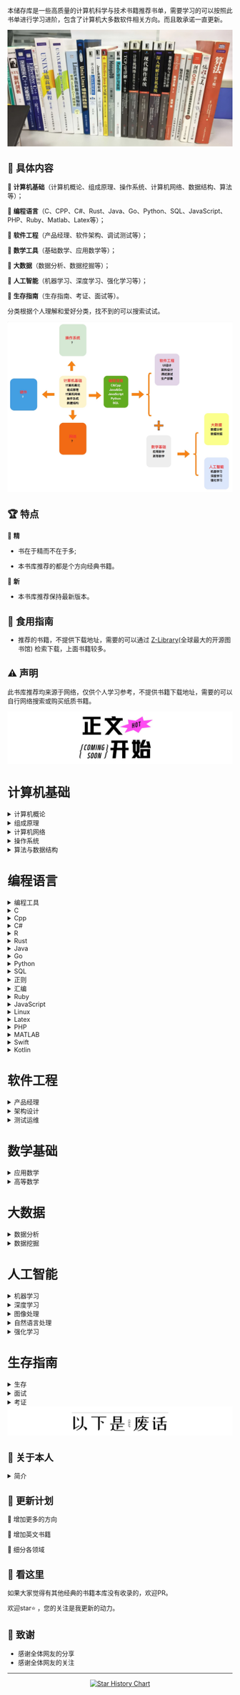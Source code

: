 本储存库是一些高质量的计算机科学与技术书籍推荐书单，需要学习的可以按照此书单进行学习进阶，包含了计算机大多数软件相关方向。而且敢承诺一直更新。

<img src="images/bg.jpg"  alt=""/>

## 📘 具体内容

🌟 **计算机基础**（计算机概论、组成原理、操作系统、计算机网络、数据结构、算法等）；

🌟 **编程语言**（C、CPP、C#、Rust、Java、Go、Python、SQL、JavaScript、PHP、Ruby、Matlab、Latex等）；

🌟 **软件工程**（产品经理、软件架构、调试测试等）；

🌟 **数学工具**（基础数学、应用数学等）；

🌟 **大数据**（数据分析、数据挖掘等）；

🌟 **人工智能**（机器学习、深度学习、强化学习等）；

🌟 **生存指南**（生存指南、考证、面试等）。

分类根据个人理解和爱好分类，找不到的可以搜索试试。

<img src="images/class.jpg"  alt=""/>

## 🏆 特点

🌟 **精**

* 书在于精而不在于多;

* 本书库推荐的都是个方向经典书籍。

🌟 **新**

* 本书库推荐保持最新版本。

## 🚀 食用指南

* 推荐的书籍，不提供下载地址，需要的可以通过 [Z-Library](https://zh.zlibrary-east.se)(全球最大的开源图书馆) 检索下载，上面书籍较多。

## ⚠️ 声明

此书库推荐均来源于网络，仅供个人学习参考，不提供书籍下载地址，需要的可以自行网络搜索或购买纸质书籍。

<img src="images/start.jpg" alt=""/>

# 计算机基础

<details>
<summary>计算机概论</summary>

| <b href="1Lr63nh-bSWiF4Z9DOrP_QQ579o"> <img src="images/计算机概论/大话计算机 卷1-3.jpg" width="150px"   /></a> | <b href="1ylI3cdh5YU_W-_xpMpQhpApm74"> <img src="images/计算机概论/计算机科学技术百科全书 (第三版).jpg" width="150px"   /></a> | <b href="1k_ZvnrezFVcgpjUz4LEtUQ93r7"> <img src="images/计算机概论/计算机科学概论 (第13版).jpg" width="150px"   /></a> | <b href="1vmY9h5DOxZLXZ5w-5TNvrghga8"> <img src="images/计算机概论/计算机科学导论（第4版）.jpg" width="150px"  /></a> |
|------------------------------------------------------------------------------------------------------|-------------------------------------------------------------------------------------------------------------|----------------------------------------------------------------------------------------------------------|-------------------------------------------------------------------------------------------------------|
| <b href="g1qofMgFbPf"> 大话计算机 卷1-3 </a>                                                               | <b href="Dn2cpMBciWm">计算机科学技术百科全书<br> (第三版) </a>                                                            | <b href="p6ypjRUM8a3">计算机科学概论<br> (第13版)  </a>                                                           | <b href="Lfe3mDEWB1W">计算机科学导论<br>（第4版）</a>                                                            |

</details>


<details>
<summary>组成原理</summary>

| <b href="1jgbNy15-cO-Jo83ekpSsAAaqak"> <img src="images/组成原理/计算机组成  结构化方法（原书第6版）.jpg" width="150px"  /></a> | <b href="1gFmtF_ooa3WcKDww7-mpzwtbrk"> <img src="images/组成原理/计算机组成与设计 硬件软件接口 (第5版).jpg" width="150px"   /></a> | <b href="1IMt-mSkY9V-P_PoRmnpuTQ5a8f"> <img src="images/组成原理/计算机组成与设计：硬件软件接口（ARM版）.jpg" width="150px"   /></a> | <b href="1OecPfXZpa4OZrXlSHe3pXQ9h9p"> <img src="images/组成原理/计算机组成与设计：硬件软件接口（RISC-V版）.jpg" width="150px"   /></a> | <b href="1e-bqmc7h9YrZrbrCL0PMNwl2tv"> <img src="images/组成原理/手把手教你设计CPU-RISC-V处理器篇.jpg" width="150px"  /></a> |
|-------------------------------------------------------------------------------------------------------------|----------------------------------------------------------------------------------------------------------------|----------------------------------------------------------------------------------------------------------------|-------------------------------------------------------------------------------------------------------------------|---------------------------------------------------------------------------------------------------------------|
| <b href="FD8mBbFuqZB">计算机组成 <br>（原书第6版）</a>                                                                 | <b href="1QwPYe4ct4h">计算机组成与设计 <br> (第5版) </a>                                                                 | <b href="1umtK2j415K">计算机组成与设计<br>（ARM版）</a>                                                                   | <b href="Rw8dikD3Hod">计算机组成与设计<br>（原书第5版·RISC-V版）</a>                                                             | <b href="AbtwD3piGdL">手把手教你设计<br>CPU-RISC-V处理器篇 </a>                                                          |

| <b href="14hoM_gYlpSB8wnEA7NOGoAuikv"> <img src="images/组成原理/电脑组装、维护、维修全能一本通.jpg" width="150px"   /></a> | <b href="1aWKmCn6I8T38Z4oM_GrRAQl1ar"> <img src="images/组成原理/计算机组装与维护.jpg" width="150px"  /></a> |
|----------------------------------------------------------------------------------------------------------|--------------------------------------------------------------------------------------------------|
| <b href="k6z14xKj6be">电脑组装、维护、维修<br>全能一本通 </a>                                                           | <b href="yAeBRvenD41">计算机组装与维护 </a>                                                              |

</details>

<details>
<summary>计算机网络</summary>

| <b href="1Y3HIQQQf5Q1XDinRKDhILw5tu5"> <img src="images/计算机网络/计算机网络 (第8版).jpg" width="150px"  /></a> | <b href="1GK5n_jlb09onjgCx17jIdgoaot"> <img src="images/计算机网络/计算机网络 自顶向下方法 (第七版).jpg" width="150px"   /></a> | <b href="1Fjixqx-m_wP6Ce-9yCQBZA0o4m"> <img src="images/计算机网络/网络是怎样连接的.jpg" width="150px"   /></a> | <b href="1D0YGzpsS0HGAhhVscjAtBgi416"> <img src="images/计算机网络/TCP IP详解 (第2版).jpg" width="150px"   /></a> | <b href="1hZbqzLH7SLeVAjewg3Y8kwu5xf"> <img src="images/计算机网络/计算机网络 系统方法 (第5版).jpg" width="150px"  /></a> |
|------------------------------------------------------------------------------------------------------|--------------------------------------------------------------------------------------------------------------|----------------------------------------------------------------------------------------------------|----------------------------------------------------------------------------------------------------------|-----------------------------------------------------------------------------------------------------------|
| <b href="S6xPBfxvwxp">计算机网络 (第8版) </a>                                                               | <b href="jobr2KKh3eV">计算机网络 <br>自顶向下方法 (第七版)</a>                                                             | <b href="4NfN65N4vYe">网络是怎样连接的</a>                                                                 | <b href="GpK7BFdebG1">TCP IP详解 (第2版)</a>                                                                 | <b href="aYNoVNqdEbJ">计算机网络 <br>系统方法 (第5版)</a>                                                            |

| <b href="1PYhWooeO83keGyhpIPm01Q2tnc"> <img src="images/计算机网络/图解HTTP.jpg" width="150px"   /></a> | <b href="1qRwyW-Vtc8HwEEMxcjk3lge2mn"> <img src="images/计算机网络/图解TCPIP协议.jpg" width="150px"  /></a> |
|--------------------------------------------------------------------------------------------------|----------------------------------------------------------------------------------------------------|
| <b href="fsoQUxXTeD4">图解HTTP </a>                                                                | <b href="769p4FHRVnu">图解TCPIP协议</a>                                                                |

</details>

<details>
<summary>操作系统</summary>

| <b href="1ORueUDElxP19tWReuQX2dg2ujj"> <img src="images/操作系统/深入理解计算机系统（原书第3版）.jpg" width="150px"   /></a> | <b href="13VhcATWABGq16kkBeuXDiwilps"> <img src="images/操作系统/现代操作系统 (第4版).jpg" width="150px"   /></a> | <b href="1HDTfNKiGh5ephCIoFu3srA1t8p"> <img src="images/操作系统/操作系统导论.jpg" width="150px"  /></a> |
|-----------------------------------------------------------------------------------------------------------|-------------------------------------------------------------------------------------------------------|------------------------------------------------------------------------------------------------|
| <b href="Sat2rdg6Fbi">深入理解计算机系统<br>（原书第3版）</a>                                                            | <b href="2iXQeG3fvup">现代操作系统<br> (第4版)</a>                                                            | <b href="uqDF6vurRyQ">操作系统导论</a>                                                               |

</details>

<details>
<summary>算法与数据结构</summary>

| <b href="1sR7j9llPp3HRHSPpOIpwTwa0l0"> <img src="images/算法与数据结构/算法导论（原书第3版）.jpg" width="150px"  /></a> | <b href="1dpcUAAJYcbaZhIpD0DB7wAk4te"> <img src="images/算法与数据结构/算法  (第4版).jpg" width="150px"   /></a> | <b href="1Ua_xvIPOv1S1tY0AAm_FIQh5hz"> <img src="images/算法与数据结构/计算机程序设计艺术1.jpg" width="150px"   /></a> | <b href="1_d7624s2boAOiJp0tfqviQ0vfr"> <img src="images/算法与数据结构/labuladong的算法小抄 .jpg" width="150px"   /></a> | <b href="1EN_sxbsu0BRlB8otT2CwdQnztq"> <img src="images/算法与数据结构/LeetCode 101 (C++ Version).jpg" width="150px"  /></a> |
|--------------------------------------------------------------------------------------------------------|-------------------------------------------------------------------------------------------------------|--------------------------------------------------------------------------------------------------------|--------------------------------------------------------------------------------------------------------------|-----------------------------------------------------------------------------------------------------------------------|
| <b href="r8eYmJbJUxr">算法导论<br>（原书第3版） </a>                                                             | <b href="onX4vQo4BUU">算法  (第4版)</a>                                                                   | <b href="3WApt2njUeb">计算机程序设计艺术</a>                                                                    | <b href="bhzGFf9qpvN">labuladong的<br>算法小抄</a>                                                                | <b href="Rj43DnmAnUB">LeetCode 101 <br>(C++ Version)</a>                                                              |

| <b href="1mz0EYOdjeHlzSqRcZnw8XQ8s2z"> <img src="images/算法与数据结构/编程珠玑.jpg" width="150px"  /></a> | <b href="12NygbmBIYEGjGX1d8PQonw2hcq"> <img src="images/算法与数据结构/大话数据结构【溢彩加强版】.jpg" width="150px"   /></a> | <b href="1VAbo3ZzWKlj_fpG1fTjeBQcx39"> <img src="images/算法与数据结构/算法图解.jpg" width="150px"   /></a> | <b href="18gBHyAmjCVCOjkjtTLMOFA4ws5"> <img src="images/算法与数据结构/漫画算法 小灰的算法之旅.jpg" width="150px"   /></a> | <b href="1q6LUrb2iVFlNH0ickN2AGgm3iq"> <img src="images/算法与数据结构/数据结构 (第3版).jpg" width="150px"  /></a> |
|-------------------------------------------------------------------------------------------------|-----------------------------------------------------------------------------------------------------------|--------------------------------------------------------------------------------------------------|----------------------------------------------------------------------------------------------------------|-------------------------------------------------------------------------------------------------------|
| <b href="xUP6iZ1Sdzn">编程珠玑 </a>                                                                 | <b href="eeAsgwBcBTc">大话数据结构<br>【溢彩加强版】</a>                                                               | <b href="RGbK2uyV7fF">算法图解</a>                                                                   | <b href="bMwd38mCGTA">漫画算法 小灰的算法之旅</a>                                                                   | <b href="fG8Qv4PXj6t">数据结构 (第3版)</a>                                                                  |

| <b href="1Xlp3TwIksqVhxldtqj6MSQfi0d"> <img src="images/算法与数据结构/数据结构与算法分析 C语言描述（原书第2版）.jpg" width="150px"  /></a> | <b href="15jGZTS8fPogcwl_V55U6Bgubrj"> <img src="images/算法与数据结构/数据结构与算法图解.jpg" width="150px"   /></a> | <b href="1Up0sPQlJ6uqV0ElN6TgYGA1124"> <img src="images/算法与数据结构/算法笔记.jpg" width="150px"   /></a> | <b href="1R_gLEqpluvcYkBkCzf8zNgewxa"> <img src="images/算法与数据结构/算法精粹.jpg" width="150px"   /></a> | <b href="1Rs0GCpoSAJAcHYGQCHQvBAcapx"> <img src="images/算法与数据结构/算法设计与分析基础 (第3版).jpg" width="150px"  /></a> |
|-------------------------------------------------------------------------------------------------------------------|-------------------------------------------------------------------------------------------------------|--------------------------------------------------------------------------------------------------|--------------------------------------------------------------------------------------------------|------------------------------------------------------------------------------------------------------------|
| <b href="SgtVfwBSweh">数据结构与算法分析<br> C语言描述（原书第2版）</a>                                                              | <b href="5vDkke4xZic">数据结构与算法图解</a>                                                                   | <b href="zi4ECPaeEFM">算法笔记</a>                                                                   | <b href="KZUTSq15Pzi">算法精粹</a>                                                                   | <b href="zThkQbHsecX">算法设计与分析基础 <br>(第3版)</a>                                                              |

| <b href="1Xlp3TwIksqVhxldtqj6MSQfi0d"> <img src="images/算法与数据结构/明解Python算法与数据结构.jpg" width="150px"  /></a> |
|-------------------------------------------------------------------------------------------------------------------|
| <b href="SgtVfwBSweh">明解Python算法<br>与数据结构</a>                                                              |
</details>

# 编程语言

<details>
<summary>编程工具</summary>

| <b href="1Aa2f4oBqocRdzQYY9-XAAgr0o5"> <img src="images/编程工具/PyCharm 中文指南（Win版）v2.0.jpg" width="150px"   /></a> | <b href="1q7sXG1_QLZInZaI549hfCwywcg"> <img src="images/编程工具/VSCode权威指南.jpg" width="150px"   /></a> | <b href="17k5k04C6j3g7naQybqHhtgai3f"> <img src="images/编程工具/精通Git (第2版).jpg" width="150px"  /></a> | <b href="10w3u9Ar53g5u3lLjIf-6tQdkrn"> <img src="images/汇编/编译原理 (第2版).jpg" width="150px"  /></a> |
|-----------------------------------------------------------------------------------------------------------------|-----------------------------------------------------------------------------------------------------|-----------------------------------------------------------------------------------------------------|--------------------------------------------------------------------------------------------------|
| <b href="VUWHzwYbbvA">PyCharm 中文指南<br>（Win版）v2.0</a>                                                            | <b href="DT4WFceobSd">VSCode权威指南</a>                                                                | <b href="vNaPvAiRtxv">精通Git (第2版)</a>                                                               | <b href="d5E6JxMsSCg">编译原理 (第2版).jpg</a>                                                         |

</details>

<details>
<summary>C</summary>

| <b href="10QgyuoIXaGdvHTwNlKKCBwe1h7"> <img src="images/C/C程序设计语言（第2版）.jpg" width="150px"  /></a> | <b href="1rqjllbH905KUWK3Zobt08wmnqr"> <img src="images/C/C Primer Plus（第6版）.jpg" width="150px"   /></a> | <b href="1IllvcG1hn8y2RcUz-pNasg3nc5"> <img src="images/C/C语言程序设计 现代方法 (第2版.修订版).jpg" width="150px"   /></a> | <b href="1LR4N3EUyT5gBhUL7y7YiYw8euc"> <img src="images/C/C和指针.jpg" width="150px"  /></a> |
|---------------------------------------------------------------------------------------------------|----------------------------------------------------------------------------------------------------------|--------------------------------------------------------------------------------------------------------------|-------------------------------------------------------------------------------------------|
| <b href="zNk7Ht8S8cU">C程序设计语言<br>（第2版）</a>                                                        | <b href="5x4hnhT4e1k">C Primer Plus<br>（第6版）</a>                                                         | <b href="TJxw1YR2Krt">C语言程序设计<br>现代方法 (第2版修订版)</a>                                                           | <b href="5p662LcjF5T">C和指针</a>                                                            |

</details>


<details>
<summary>Cpp</summary>

| <b href="19v8pxjZZt0OjTYC0xdjtmwoudq"> <img src="images/Cpp/C++ Primer (第5版).jpg" width="150px"  /></a> | <b href="19v8pxjZZt0OjTYC0xdjtmwoudq"> <img src="images/Cpp/C++ Primer习题集（第5版）.jpg" width="150px"   /></a> | <b href="1N5KR36qg_fKQp6epB4YI2wf10q"> <img src="images/Cpp/C++ Primer Plus (第6版).jpg" width="150px"   /></a> | <b href="1gsHlOO6ZaQnCedjPpxYk3Qzjaf"> <img src="images/Cpp/C++标准库 (第2版) .jpg" width="150px"   /></a> | <b href="1EelJF9JK2uOwLuw1Q_uEFQxzig"> <img src="images/Cpp/C++程序设计语言（特别版）.jpg" width="150px"  /></a> |
|---------------------------------------------------------------------------------------------------------|------------------------------------------------------------------------------------------------------------|---------------------------------------------------------------------------------------------------------------|-------------------------------------------------------------------------------------------------------|-------------------------------------------------------------------------------------------------------|
| <b href="phhxDDM4xLv">C++ Primer<br>(第5版)</a>                                                           | <b href="uU5gTek5zgi">C++ Primer习题集<br>（第5版）</a>                                                           | <b href="VWDSo62acBH">C++ Primer Plus<br> (第6版)</a>                                                           | <b href="LcZU2oTk6yr">C++标准库<br>(第2版)</a>                                                             | <b href="J6Zp55VyQHS">C++程序设计语言<br>（特别版）</a>                                                          |

| <b href="1o9Lox5SeRd94EzC9_wKRRAbvcc"> <img src="images/Cpp/C++程序设计语言 第1～3部分（第4版）.jpg" width="150px"  /></a> | <b href="1WKWU36Vl6EGiKozeXjQJjgqt2c"> <img src="images/Cpp/C++程序设计语言 第4部分（第4版）.jpg" width="150px"   /></a> | <b href="1k2CaxPvdza6duoOicOSTCAwvi2"> <img src="images/Cpp/C++20高级编程（第5版）.jpg" width="150px"   /></a> | <b href="1BVTwTW1klt_ZI9ke6g051w0yjj"> <img src="images/Cpp/Effective Modern C++.jpg" width="150px"   /></a> | <b href="1PQIkze5S829Tk9AejD0D4Qtr7c"> <img src="images/Cpp/More Effective C++.jpg" width="150px"  /></a> |
|--------------------------------------------------------------------------------------------------------------|-------------------------------------------------------------------------------------------------------------|--------------------------------------------------------------------------------------------------------|--------------------------------------------------------------------------------------------------------------|-----------------------------------------------------------------------------------------------------------|
| <b href="3LuFZw73Pun">C++程序设计语言<br>第1～3部分（第4版）</a>                                                           | <b href="Kypmr3vsaTz">C++程序设计语言<br>第4部分（第4版）</a>                                                            | <b href="npd8J4Q31yk">C++20高级编程<br>（第5版）</a>                                                           | <b href="YQ7pt8tnzuZ">Effective Modern C++ </a>                                                              | <b href="YUDmPt6X3jz">More Effective C++</a>                                                              |

| <b href="1NzsNEIhiLIGQv8qBQoDlHAtoi5"> <img src="images/Cpp/明解C++.jpg" width="150px"  /></a> | <b href="1kFdZA0gq-O_ezvpNJw2dEQjoua"> <img src="images/Cpp/C++ Templates (第2版·中文版).jpg" width="150px"   /></a> | 
|----------------------------------------------------------------------------------------------|-----------------------------------------------------------------------------------------------------------------|
| <b href="rYQn4zqbZ9q">明解C++</a>                                                              | <b href="YvD5UsQpn1u">C++ Templates<br> (第2版·中文版)</a>                                                           | 

</details>


<details>
<summary>C#</summary>

| <b href="1QEEi07rohWX6qTuugZhBFgv5e9"> <img src="images/Csharp/深入理解C（第3版）.jpg" width="150px"  /></a> | <b href="1QGArtm97Fp6rU9mNCI372gsada"> <img src="images/Csharp/C 图解教程  (第5版).jpg" width="150px"   /></a> |
|------------------------------------------------------------------------------------------------------|----------------------------------------------------------------------------------------------------------|
| <b href="m9MKHxUAkHm">深入理解C#<br>（第3版）</a>                                                            | <b href="7WYAZPwmP2X">C# 图解教程<br>(第5版)</a>                                                               | 

</details>

<details>
<summary>R</summary>

| <b href="1oqaFJ5iYQSDjDuh8iAAhdwaiz4"> <img src="images/R/R语言实战（第3版）.jpg" width="150px"  /></a> |
|-------------------------------------------------------------------------------------------------|
| <b href="cj2k6SDFQQK">R语言实战（第3版）</a>                                                            |

</details>

<details>
<summary>Rust</summary>

| <b href="1VMIfVUNDK63F1sgMZAprewu2sx"> <img src="images/Rust/Rust 程序设计（第2版）.jpg" width="150px"  /></a> | <b href="https://www.aliyundrive.com4Z8meSc2ZXa"> <img src="images/Rust/精通Rust(第2版).jpg" width="150px"   /></a> |
|--------------------------------------------------------------------------------------------------------|-----------------------------------------------------------------------------------------------------------------|
| <b href="ifGCq5S14uf">Rust 程序设计<br>（第2版）</a>                                                           | <b href="4jXANaM493f">精通Rust(第2版)</a>                                                                           | 

</details>

<details>
<summary>Java</summary>

| <b href="1xRgh4_Y-CUjheE7-mFOJrgntky"> <img src="images/Java/Java编程思想 (第5版).jpg" width="150px"  /></a> | <b href="1FZdia1LC9HkUV8ErPUGXeA02gd"> <img src="images/Java/深入理解Java虚拟机（第3版）.jpg" width="150px"   /></a> | <b href="12LYkRbHu-p1s8Ke730gehAozy4"> <img src="images/Java/Java核心技术·卷I（原书第12版）.jpg" width="150px"   /></a> | <b href="12ggzpkaP0tMYufsvqLjIPQftre"> <img src="images/Java/Java实战 (第2版).jpg" width="150px"   /></a> | <b href="1KenqX4xrUJGIIW6EXx-NOQ3rqa"> <img src="images/Java/Effective Java (第3版).jpg" width="150px"  /></a> |
|--------------------------------------------------------------------------------------------------------|-----------------------------------------------------------------------------------------------------------|--------------------------------------------------------------------------------------------------------------|-------------------------------------------------------------------------------------------------------|--------------------------------------------------------------------------------------------------------------|
| <b href="4ffqPtfGaX8">Java编程思想<br> (第5版)</a>                                                           | <b href="ccYNiYVwDT5">深入理解Java虚拟机<br>（第3版）</a>                                                            | <b href="Cmo8SeTtZEJ">Java核心技术<br>（原书第12版）</a>                                                               | <b href="5eEypz2BzcC">Java实战 (第2版)</a>                                                                | <b href="Gez5WokoHTN">Effective Java<br> (第3版)</a>                                                           |

| <b href="1IivYH8DWtbSLZyywyIJXCg5izv"> <img src="images/Java/spring boot Vue3.jpg" width="150px"  /></a> | <b href="1qvQfsBpdEvtG-VxGiPfyaQd667"> <img src="images/Java/spring boot实战：.jpg" width="150px"   /></a> | <b href="1RA3rI-2-DXq0OEfGPzDdDg350t"> <img src="images/Java/Spring Boot实战.jpg" width="150px"   /></a> | <b href="1awMWbyLQQtNVWvMoWdtcfQ6a8p"> <img src="images/Java/Spring实战（第6版）.jpg" width="150px"   /></a> | <b href="1EDdzHGrIPhyNEocjYP-T_Ame3e"> <img src="images/Java/Spring微服务实战（第2版）.jpg" width="150px"  /></a> |
|----------------------------------------------------------------------------------------------------------|---------------------------------------------------------------------------------------------------------|--------------------------------------------------------------------------------------------------------|--------------------------------------------------------------------------------------------------------|----------------------------------------------------------------------------------------------------------|
| <b href="x4LocP9KGVa">spring boot Vue3</a>                                                               | <b href="q6K6mnsiyry">spring boot实战</a>                                                                 | <b href="vN35sxB8caT">Spring Boot实战</a>                                                                | <b href="g8QXrSg7rwk">Spring实战（第6版）</a>                                                                | <b href="rEPEpC6MLzV">Spring微服务实战<br>（第2版）</a>                                                           |

| <b href="1bU55hYyCbMy-jGJ6_dYHAgbic0"> <img src="images/Java/Kafka权威指南（第2版）.jpg" width="150px"   /></a> | <b href="1UvwQJ0B0getRn_crvLAKnQgm2c"> <img src="images/Java/深入理解Kafka：核心设计与实践原理.jpg" width="150px"   /></a> | <b href="1ps1GE9gPkC2ziMDSDFJVawr22u"> <img src="images/Java/MyBatis从入门到精通.jpg" width="150px"  /></a> |
|---------------------------------------------------------------------------------------------------------|--------------------------------------------------------------------------------------------------------------|-------------------------------------------------------------------------------------------------------|
| <b href="Rngc3TxV7SV">Kafka权威指南<br>（第2版）</a>                                                            | <b href="eskR7nw33jx">深入理解Kafka：<br>核心设计与实践原理</a>                                                            | <b href="61hdKK4aphv">MyBatis<br>从入门到精通</a>                                                           |

</details>


<details>
<summary>Go</summary>

| <b href="16Uh_njzMnrYrLQ6CADEbhg2rs0"> <img src="images/Go/Go语言圣经.jpg" width="150px"   /></a> | <b href="1kMmNgQn3kLgm0xIRnmhklgg2gg"> <img src="images/Go/Go语言学习笔记.jpg" width="150px"  /></a> |
|-----------------------------------------------------------------------------------------------|------------------------------------------------------------------------------------------------|
| <b href="BTkquPb1x7k">Go程序设计语言</a>                                                            | <b href="3vutQ494Hcc">Go语言学习笔记</a>                                                             |

</details>

<details>
<summary>Python</summary>

| <b href="1qKu-mARQ3tUq0CBkI-1K4gphp4"> <img src="images/Python/Effect Python.jpg" width="150px"  /></a> | <b href="1HvJbsEsLZ5dKhBuNMEfYGwm6bk"> <img src="images/Python/Flash Web开发 (第2版).jpg" width="150px"   /></a> | <b href="105gqW1pRN5tNCyudXBC_pA1e4d"> <img src="images/Python/Flask Web开发实战.jpg" width="150px"   /></a> | <b href="1cVTJ9nyw5T0NZbCaPICy3Qrdto"> <img src="images/Python/Pandas数据处理与分析.jpg" width="150px"   /></a> | <b href="1N3xw70viZz5P6UFwaUSaywnx1l"> <img src="images/Python/Python asyncio 并发编程.jpg" width="150px"  /></a> |
|---------------------------------------------------------------------------------------------------------|--------------------------------------------------------------------------------------------------------------|----------------------------------------------------------------------------------------------------------|----------------------------------------------------------------------------------------------------------|---------------------------------------------------------------------------------------------------------------|
| <b href="Sojww8TLkkr">Effect Python</a>                                                                 | <b href="oYeWF6GNhss">Flash Web开发<br> (第2版)</a>                                                              | <b href="GY3kScDD95b">Flask Web开发实战</a>                                                                  | <b href="Rj3ys2cn5J8">Pandas数据处理与分析</a>                                                                  | <b href="GgjPWoowxtH">Python asyncio <br>并发编程</a>                                                             |

| <b href="1icuNwkHwt1waLxQAD-eDJQl113"> <img src="images/Python/Python Qt GUI与数据可视化编程.jpg" width="150px"  /></a> | <b href="1ovSUOIITdZyGfxAOHIcuxQwj6b"> <img src="images/Python/Python3网络爬虫开发实战 第2版.jpg" width="150px"   /></a> | <b href="1aH8hmdrs8J7oLMuZE2gb6ghcl6"> <img src="images/Python/Python编程：从入门到实践（第3版）.jpg" width="150px"   /></a> | <b href="1RYYLYquK5X-4OipoP8E3Gw88xa"> <img src="images/Python/Python基础教程 (第3版).jpg" width="150px"   /></a> | <b href="1Kzv0rSzk0hwBmfh5EA8oPw1fy0"> <img src="images/Python/Python让繁琐工作自动化.jpg" width="150px"  /></a> |
|-----------------------------------------------------------------------------------------------------------------|----------------------------------------------------------------------------------------------------------------|-----------------------------------------------------------------------------------------------------------------|-------------------------------------------------------------------------------------------------------------|----------------------------------------------------------------------------------------------------------|
| <b href="Kb95aPfhGtV">Python Qt GUI与<br>数据可视化编程</a>                                                             | <b href="S66M95RF9d1">Python3网络爬虫<br>开发实战 第2版</a>                                                              | <b href="pRjFt5dDAGy">Python编程<br>从入门到实践<br>（第3版）</a>                                                           | <b href="9F3uf6qBC1C">Python基础教程<br> (第3版)</a>                                                              | <b href="JUSuXLJzV6E">Python让繁琐工作<br>自动化</a>                                                             |

| <b href="16uCjRfjPrEW46Ao9iqXTRgxk1o"> <img src="images/Python/Python网络爬虫权威指南 (第2版).jpg" width="150px"  /></a> | <b href="1GGXo7kOhJiLxbQeUDIq02Aexah"> <img src="images/Python/Selenium3自动化测试实战.jpg" width="150px"   /></a> | <b href="1bl-RB5khZfBb6v9szeHuxwkng9"> <img src="images/Python/SQLAlchemy Python数据库实战.jpg" width="150px"   /></a> | <b href="14NGL6OrA6vGVWbzwEpumPApjh6"> <img src="images/Python/流畅的 Python（第2版）.jpg" width="150px"   /></a> | <b href="1eb6jS1HhxwEAbgcUqYwCdwo157"> <img src="images/Python/明解Python.jpg" width="150px"  /></a> |
|----------------------------------------------------------------------------------------------------------------|-------------------------------------------------------------------------------------------------------------|-------------------------------------------------------------------------------------------------------------------|------------------------------------------------------------------------------------------------------------|----------------------------------------------------------------------------------------------------|
| <b href="CuiQeRtH67D">Python网络爬虫权威<br>指南 (第2版)</a>                                                             | <b href="WoCRcmjcVXC">Selenium3自动化测<br>试实战</a>                                                              | <b href="5UZbLqABvCU">SQLAlchemy <br>Python数据库实战</a>                                                              | <b href="fVSQC96Lifp">流畅的 Python（第2版）</a>                                                                  | <b href="mxHYX4rKovK">明解Python</a>                                                                 |

</details>

<details>
<summary>SQL</summary>

| <b href="1QQBiZHa7lhcyyb_ZJ3fYsw739h"> <img src="images/SQL/MySQL基础教程.jpg" width="150px"  /></a> | <b href="1Lj2pBOgStQwz36CzIEFlQgy64o"> <img src="images/SQL/MySQL是怎样运行的.jpg" width="150px"   /></a> | <b href="1kNQ-7ZUIvsIfltsXbqiwtg6hxq"> <img src="images/SQL/SQL必知必会 (第5版).jpg" width="150px"   /></a> | <b href="1ZiqF8lahdaJVij17Tb9EpQjaqc"> <img src="images/SQL/SQL基础教程 (第2版).jpg" width="150px"   /></a> | <b href="1p0IUVdou-IF4gLbs8OcVlwyx0c"> <img src="images/SQL/SQL进阶教程.jpg" width="150px"  /></a> |
|--------------------------------------------------------------------------------------------------|-----------------------------------------------------------------------------------------------------|-------------------------------------------------------------------------------------------------------|-------------------------------------------------------------------------------------------------------|------------------------------------------------------------------------------------------------|
| <b href="94p2r8kcHE6">MySQL基础教程</a>                                                              | <b href="PFYVotq95n1">MySQL是怎样运行的</a>                                                               | <b href="WWwYBj45uLB">SQL必知必会<br> (第5版)</a>                                                           | <b href="ADCEDR4QKGd">SQL基础教程 (第2版)</a>                                                               | <b href="Q28DvXrRLyq">SQL进阶教程</a>                                                              |

| <b href="16A1NC40ln_NbtVEbHRjwUQ8n0w"> <img src="images/SQL/高性能MYSQL（第3版).jpg" width="150px"  /></a> | <b href="16A1NC40ln_NbtVEbHRjwUQ8n0w"> <img src="images/SQL/高性能MYSQL（第四版）.jpg" width="150px"   /></a> | <b href="1cEw1jLejuWcvHTji9BSKbgw3i6"> <img src="images/SQL/数据库系统概念 (第6版).jpg" width="150px"   /></a> | <b href="13iPcSKT8sRCIsSxG_WFsSAfjmv"> <img src="images/SQL/Redis开发与运维.jpg" width="150px"   /></a> | <b href="1zV1OVzWiXi3oyTDaGb66fw84q5"> <img src="images/SQL/Redis设计与实现.jpg" width="150px"  /></a> |
|------------------------------------------------------------------------------------------------------|-------------------------------------------------------------------------------------------------------|-------------------------------------------------------------------------------------------------------|----------------------------------------------------------------------------------------------------|---------------------------------------------------------------------------------------------------|
| <b href="WQxZqi3jRbL">高性能MYSQL<br>（第3版)</a>                                                          | <b href="WQxZqi3jRbL">高性能MYSQL<br>（第四版）</a>                                                           | <b href="6iuijvUVi24">数据库系统概念<br> (第6版)</a>                                                           | <b href="jguWCfGFQ6Y">Redis开发与运维</a>                                                               | <b href="TC6cEzcRCxA">Redis设计与实现</a>                                                              |

| <b href="1hQ0ozAE7M_An2V3oxBptLgrlyt"> <img src="images/SQL/MongoDB实战  (第2版).jpg" width="150px"   /></a> | <b href="1rLiKn9NQgtJ_-ul5h4i3gwtih1"> <img src="images/SQL/SQL Server从入门到精通.jpg" width="150px"   /></a> | <b href="15DH6Xw99VaGK4jBdU4l_QAj3fr"> <img src="images/SQL/收获不止Oracle 第2版.jpg" width="150px"   /></a> | <b href="1jhWGsCTQdPPdi1RUUCkS1wejsx"> <img src="images/SQL/PostgreSQL 技术内幕.jpg" width="150px"  /></a> |
|----------------------------------------------------------------------------------------------------------|----------------------------------------------------------------------------------------------------------|--------------------------------------------------------------------------------------------------------|--------------------------------------------------------------------------------------------------------|
| <b href="uMgVWyqnb2R">MongoDB实战 <br> (第2版)</a>                                                           | <b href="NwTmRoXELcd">SQL Server<br>从入门到精通</a>                                                           | <b href="tM5XioG9kHj">收获不止Oracle <br>（第2版）</a>                                                         | <b href="M8h4sCFhpi2">PostgreSQL<br>技术内幕</a>                                                           |

</details>

<details>
<summary>正则</summary>

| <b href="1sBvYUK3kaQjvZdEQKs8kTQ2jrh"> <img src="images/正则/正则表达式必知必会 (修订版).jpg" width="150px"   /></a> | <b href="1cDQnfQw6mCZmwyFODEptaQhhm5"> <img src="images/正则/正则指引（第2版）.jpg" width="150px"  /></a> |
|--------------------------------------------------------------------------------------------------------|-------------------------------------------------------------------------------------------------|
| <b href="XLYuC9UVqWD">正则表达式必知必会<br> (修订版)</a>                                                          | <b href="bF5fCkTtuSc">正则指引（第2版）</a>                                                             |

</details>

<details>
<summary>汇编</summary>

| <b href="1SmjFuJFMw3l62RJh6po31Anzc8"> <img src="images/汇编/汇编语言 (第4版).jpg" width="150px"   /></a> |
|---------------------------------------------------------------------------------------------------|
| <b href="UEEJyFZYFoH">汇编语言 (第4版)</a>                                                              |

</details>

<details>
<summary>Ruby</summary>

| <b href=" "> <img src="images/Ruby/Ruby元编程 .jpg" width="150px"  /></a> |
|------------------------------------------------------------------------|
| <b href="VmNVChWKzGL">Ruby元编程</a>                                      |

</details>

<details>
<summary>JavaScript</summary>

| <b href="1fOWwXysrmq7hl1PQzFaLageehq"> <img src="images/JavaScript/你不知道的JavaScript.jpg" width="150px"  /></a> | <b href="1OqwhMtDBKBOdQIxqSyT6eQvtrw"> <img src="images/JavaScript/JavaScript高级程序设计 (第4版).jpg" width="150px"   /></a> | <b href="1vQjp9N3TH0adlHkjiFx53wdd54"> <img src="images/JavaScript/JavaScript权威指南 (第7版).jpg" width="150px"   /></a> | <b href="1wwFCVL-HQrtuEdKaDLq4Twad5y"> <img src="images/JavaScript/vue.jpg" width="150px"   /></a> | <b href="1e8ChuPnPDFrGKqogKwxhJgyi3a"> <img src="images/JavaScript/深入解析CSS.jpg" width="150px"  /></a> |
|---------------------------------------------------------------------------------------------------------------|-----------------------------------------------------------------------------------------------------------------------|---------------------------------------------------------------------------------------------------------------------|----------------------------------------------------------------------------------------------------|-------------------------------------------------------------------------------------------------------|
| <b href="pNFKQADcthU">你不知道的<br>JavaScript</a>                                                                 | <b href="eMczR9ABeXr">JavaScript高级<br>程序设计 (第4版)</a>                                                                  | <b href="J3NhTx7Pa9n">JavaScript权威<br>指南 (第7版)</a>                                                                  | <b href="xFK2dvxwUBn">vue.js设计与实现</a>                                                              | <b href="vYNGRwBmpec">深入解析CSS</a>                                                                     |

| <b href="1KerYALOaiC_GYhCM0it-Mgafje"> <img src="images/JavaScript/CSS世界.jpg" width="150px"  /></a> | <b href="1ZoBugvbyMvAdlL8h6BIjkAtgwt"> <img src="images/JavaScript/CSS新世界.jpg" width="150px"   /></a> | <b href="1fySZvbT5tBSJ994mqd1UJg24d7"> <img src="images/JavaScript/CSS选择器世界.jpg" width="150px"   /></a> | <b href="16yVIWy4bki0u3zMJN9Jsbgbgu0"> <img src="images/JavaScript/深入浅出Node.jpg" width="150px"   /></a> | <b href="1T7PNdLkLjUXYiBeq2NerDgzxcf"> <img src="images/JavaScript/小程序开发原理与实战.jpg" width="150px"  /></a> |
|-----------------------------------------------------------------------------------------------------|-------------------------------------------------------------------------------------------------------|---------------------------------------------------------------------------------------------------------|---------------------------------------------------------------------------------------------------------|----------------------------------------------------------------------------------------------------------|
| <b href="eCaf8iEEJSU">CSS世界</a>                                                                     | <b href="eCaf8iEEJSU">CSS新世界</a>                                                                      | <b href="eCaf8iEEJSU">CSS选择器世界</a>                                                                      | <b href="qLtgMGKPNgV">深入浅出Node</a>                                                                      | <b href="qAqJWmaRJjZ">小程序开发原理<br>与实战</a>                                                                 |

| <b href="1uiduNNHyvWyHx-ZnpfrFEwgu12"> <img src="images/JavaScript/jQuery实战（第三版）.jpg" width="150px"  /></a> | <b href="1hhJ6FuZP0dFt-DY1sAFYAwnsh0"> <img src="images/JavaScript/TypeScript编程.jpg" width="150px"   /></a> | <b href="1h1GBMU7Y6E3JuGjqpvvAIAhvix"> <img src="images/JavaScript/揭秘Angular（第2版）.jpg" width="150px"   /></a> | <b href="1wv2lCTEofI41mGxn8AeSxA7ux1"> <img src="images/JavaScript/深入React技术栈.jpg" width="150px"   /></a> | <b href="1HSEeOvh-wmGVBZg03Pa6-Qp9zc"> <img src="images/JavaScript/深入理解ES6.jpg" width="150px"  /></a> |
|-------------------------------------------------------------------------------------------------------------|-------------------------------------------------------------------------------------------------------------|---------------------------------------------------------------------------------------------------------------|-----------------------------------------------------------------------------------------------------------|-------------------------------------------------------------------------------------------------------|
| <b href="4Jv5bJkrp5F">jQuery实战<br>（第三版）</a>                                                                 | <b href="XjQBfSjk3ui">TypeScript编程</a>                                                                      | <b href="gKEyBR8A38h">揭秘Angular<br>（第2版）</a>                                                                  | <b href="JXWMXdEPmWu">深入React技术栈</a>                                                                      | <b href="4YsEECtKPsA">深入理解ES6</a>                                                                     |

</details>


<details>
<summary>Linux</summary>

| <b href="17dHxkOS5syPcC48nKfE-igg8mq"> <img src="images/Linux/Linux UNIX系统编程手册.jpg" width="150px"  /></a> | <b href="1A_WQlPS_V0qK6yUnnYxvdQb8rx"> <img src="images/Linux/Linux常用命令自学手册.jpg" width="150px"   /></a> | <b href="162xexrAKcXpIbbM-j9iEMA5z0l"> <img src="images/Linux/Linux命令行与Shell脚本编程大全 (第4版).jpg" width="150px"   /></a> | <b href="1qfPxmZAlf8-A_YgCtpTwtA0yaa"> <img src="images/Linux/Linux命令行大全（第2版）.jpg" width="150px"   /></a> | <b href="1nVjPircsOnHrkJHMGMj7_A2ylg"> <img src="images/Linux/Unix&Liunx大学教程.jpg" width="150px"  /></a> |
|-----------------------------------------------------------------------------------------------------------|---------------------------------------------------------------------------------------------------------|----------------------------------------------------------------------------------------------------------------------|-----------------------------------------------------------------------------------------------------------|---------------------------------------------------------------------------------------------------------|
| <b href="JaFwg88SzvV">Linux UNIX<br>系统编程手册</a>                                                            | <b href="CmReavJBqBf">Linux常用命令<br>自学手册</a>                                                             | <b href="k3XAPJUrDYs">Linux命令行与<br>Shell脚本编程大全<br>(第4版)</a>                                                          | <b href="uGsURT3w2Tg">Linux命令行大全<br>（第2版）</a>                                                             | <b href="kBpczgjsNjx">Unix&Liunx<br>大学教程</a>                                                            |

| <b href="1cg_TBRF2Ml7nXRcJrVCvGA17r6"> <img src="images/Linux/UNIX环境高级编程 (第3版).jpg" width="150px"  /></a> | <b href="1ren2aDIXOG-PNkNSlqcp4At8s2"> <img src="images/Linux/UNIX编程艺术.jpg" width="150px"   /></a> | <b href="1vlt25g2F8JtKpLiNrqwQEAl0np"> <img src="images/Linux/UNIX网络编程 卷1 (第3版).jpg" width="150px"   /></a> | <b href="1Ht_293EzJts2MM-yuHZgeQh41m"> <img src="images/Linux/UNIX网络编程 卷2 (第2版).jpg" width="150px"   /></a> | <b href="14IbcIDo196mVqkD2Kw9LwQ9u0v"> <img src="images/Linux/深入Linux内核架构.jpg" width="150px"  /></a> |
|-----------------------------------------------------------------------------------------------------------|----------------------------------------------------------------------------------------------------|-------------------------------------------------------------------------------------------------------------|-------------------------------------------------------------------------------------------------------------|------------------------------------------------------------------------------------------------------|
| <b href="7UQMc5ztQWh">UNIX环境高级编程<br>(第3版)</a>                                                             | <b href="4RkCFCU4FWB">UNIX编程艺术</a>                                                                 | <b href="qbjCu51cGCA">UNIX网络编程 <br>卷1 (第3版)</a>                                                             | <b href="7q6QzaYPrzd">UNIX网络编程<br> 卷2 (第2版)</a>                                                             | <b href="KsuqPr6hp4z">深入Linux内核架构 </a>                                                               |

| <b href="1-69RxtYMF4P88j9s2OKdwAf493"> <img src="images/Linux/鸟哥的Linux私房菜 (第3版).jpg" width="150px"  /></a> | <b href="1RAPPDVIEWlfWM1w9U2BSSgslmg"> <img src="images/Linux/鸟哥的Linux私房菜 (第4版).jpg" width="150px"   /></a> | <b href="1nOwquXbXjVenruTUw_KX0Aw17p"> <img src="images/Linux/Vim实用技巧 (第2版).jpg" width="150px"   /></a> | <b href="1m6aan0gjmS40bHb4J4pgugk3e2"> <img src="images/Linux/Ubuntu Linux操作系统：微课版.jpg" width="150px"   /></a> | <b href="19dWVwvBElJa5kmqUejmXIgraji"> <img src="images/Linux/Linux网络操作系统项目教程（RHEL 7.4CentOS 7.4）（第3版）.jpg" width="150px"   /></a> |
|------------------------------------------------------------------------------------------------------------|-------------------------------------------------------------------------------------------------------------|---------------------------------------------------------------------------------------------------------|----------------------------------------------------------------------------------------------------------------|------------------------------------------------------------------------------------------------------------------------------------|
| <b href="ow3V75k8bGS">鸟哥的Linux私房菜<br>(第3版)</a>                                                             | <b href="ow3V75k8bGS">鸟哥的Linux私房菜<br>(第4版)</a>                                                              | <b href="mvSheCYZZzQ">Vim实用技巧<br>(第2版)</a>                                                              | <b href="HsGNiyfdStm">Ubuntu Linux操作<br>系统 微课版</a>                                                             | <b href="MRLPhMdJnGk">Linux网络操作系统<br>项目教程（CentOS 7.4）<br>（第3版）</a>                                                                 |

</details>


<details>
<summary>Latex</summary>

| <b href="1OLW5Xhx0OH10nQUXzyIstwrgno"> <img src="images/Latex/Latex Notes 雷太赫排版系统简介.jpg" width="150px"  /></a> |
|----------------------------------------------------------------------------------------------------------------|
| <b href="RV8xa3Ceadd">Latex Notes <br>雷太赫排版系统简介</a>                                                            |

</details>

<details>
<summary>PHP</summary>

| <b href="1GsWcHFJFFVyRz_UQCZhoNA8qzr"> <img src="images/PHP/Modern PHP  中文版.jpg" width="150px"  /></a> |
|--------------------------------------------------------------------------------------------------------|
| <b href="ta6WdNBJppy">Modern PHP <br> 中文版</a>                                                          |

</details>

<details>
<summary>MATLAB</summary>

| <b href="1haOPzzwIaFnWPeiY2FuT_A0u87"> <img src="images/MATLAB/MATLAB从入门到精通.jpg" width="150px"  /></a> |
|--------------------------------------------------------------------------------------------------------|
| <b href="pdZVW77VVmd">MATLAB从入门到精通</a>                                                                 |

</details>

<details>
<summary>Swift</summary>

| <b href="19g8V4fVILt8G5ABbb-SEPgxsq6"> <img src="images/Swift/Swift进阶.jpg" width="150px"  /></a> |
|--------------------------------------------------------------------------------------------------|
| <b href="rE4VsNMpjrT">Swift进阶</a>                                                                |

</details>

<details>
<summary>Kotlin</summary>

| <b href="1QsbBn6Qd6tgjEjtCj45OSwfg42"> <img src="images/Kotlin/Android编程权威指南.jpg" width="150px"  /></a> | <b href="1mrPJ9pv8rdJPYZ27tHz4oAmknf"> <img src="images/Kotlin/kotlin实战.jpg" width="150px"  /></a> |
|---------------------------------------------------------------------------------------------------------|----------------------------------------------------------------------------------------------------|
| <b href="iArr3njFhHQ">Android编程<br>权威指南</a>                                                             | <b href="5LdsCwj8uEq">kotlin实战</a>                                                                 |

</details>

# 软件工程

<details>
<summary>产品经理</summary>

| <b href="1pqf1cLrca-54M-aPJ7MNGgoeeo"> <img src="images/产品经理/人人都是产品经理2.jpg" width="150px"  /></a> |
|---------------------------------------------------------------------------------------------------|
| <b href="vernt8NAES8">人人都是产品经理</a>                                                                |

</details>

<details>
<summary>架构设计</summary>

| <b href="1aiqak_X1yUjPB1_RVSh8nQ0txx"> <img src="images/架构设计/大话设计模式.jpg" width="150px"  /></a> | <b href="1vcFWdvWFarIT2Ns9HH7CJgndtn"> <img src="images/架构设计/凤凰架构.jpg" width="150px"   /></a> | <b href="1az1uK2tSq6UXJCqEZKmvnQ7ldz"> <img src="images/架构设计/架构整洁之道.jpg" width="150px"   /></a> | <b href="1KzMldCa18M82va6mLW7APwx5jq"> <img src="images/架构设计/设计模式 可复用面向对象软件的基础（典藏版）.jpg" width="150px"   /></a> | <b href="1snTr4TpxF4j5QE4R6Xrazgspz9"> <img src="images/架构设计/设计模式的艺术：软件开发人员内功修炼之道.jpg" width="150px"  /></a> |
|------------------------------------------------------------------------------------------------|-----------------------------------------------------------------------------------------------|-------------------------------------------------------------------------------------------------|-----------------------------------------------------------------------------------------------------------------|--------------------------------------------------------------------------------------------------------------|
| <b href="MEd2Qc24jcP">大话设计模式</a>                                                               | <b href="pYfEn4LiRWs">凤凰架构</a>                                                                | <b href="85ZctHuVBdk">架构整洁之道</a>                                                                | <b href="jngzpWiyxu3">设计模式 可复用<br>面向对象软件的<br>基础（典藏版）</a>                                                        | <b href="TmXb9SUf4wi">设计模式的艺术<br>软件开发人员内功<br>修炼之道</a>                                                        |

| <b href="1ECUGB_uZKz_ia45fbTtbfwkaam"> <img src="images/架构设计/设计模式之美.jpg" width="150px"   /></a> | <b href="1XZ5wvUVb05x_N6MvaJjtFwfq2h"> <img src="images/架构设计/图解设计模式.jpg" width="150px"   /></a> | <b href="1EAaJyRFloBOm4wNfh_vEUQq3l3"> <img src="images/架构设计/微服务架构设计模式.jpg" width="150px"  /></a> | <b href="1z3ULNlJV43VFDSfj2kWKwgxim5"> <img src="images/架构设计/软件工程 （第10版）.jpg" width="150px"  /></a> | <b href="182P5QjV1IgVw13JJyE-lqwdidl"> <img src="images/架构设计/写给大家看的设计书（第4版）（平装）.jpg" width="150px"  /></a> |
|-------------------------------------------------------------------------------------------------|-------------------------------------------------------------------------------------------------|---------------------------------------------------------------------------------------------------|-----------------------------------------------------------------------------------------------------|------------------------------------------------------------------------------------------------------------|
| <b href="wKHDW7P83tb">设计模式之美</a>                                                                | <b href="HqjwXvUiz3o">图解设计模式</a>                                                                | <b href="Nz5rxjE7vok">微服务架构设计模式</a>                                                               | <b href="m2SaRdMHGbW">软件工程<br>（第10版）</a>                                                            | <b href="yb5QrB2Q3wp">写给大家看的设计书<br>（第4版）</a>                                                               |

| <b href="1zDiZ2xn2yC4tAcQCRU6DHQcawv"> <img src="images/架构设计/游戏引擎架构（第2版）.jpg" width="150px"  /></a> | <b href="1u_LXzGoifyL12hCT0A2vBA9ooe"> <img src="images/架构设计/代码随想录 八股文.jpg" width="150px"  /></a> |
|-----------------------------------------------------------------------------------------------------|---------------------------------------------------------------------------------------------------|
| <b href="Uq6AXQzrYXJ">游戏引擎架构<br>（第2版）</a>                                                           | <b href="dMvPB9qYt5W">代码随想录<br>八股文(第四版)</a>                                                       |

</details>

<details>
<summary>测试运维</summary>

| <b href="1AXra5HbxEF1JR6ABYK6bHwtvzu"> <img src="images/K8S/Docker 容器与容器云（第2版）.jpg" width="150px"  /></a> | <b href="1QQJg8D8GYhBnniF2_aMTxg12vg"> <img src="images/K8S/Kubernetes修炼手册.jpg" width="150px"   /></a> | <b href="1mfXSvmaKOix24gEOMduKxw81fu"> <img src="images/K8S/kubernet权威指南.jpg" width="150px"   /></a> | <b href="1meZM_zK_faecK6ZPOzcL1gll98"> <img src="images/K8S/深入剖析Kubernetes.jpg" width="150px"   /></a> | <b href="1i9GubQdNbt1Wno6GohYYmAku0t"> <img src="images/K8S/深入浅出Docker.jpg" width="150px"  /></a> |
|-----------------------------------------------------------------------------------------------------------|--------------------------------------------------------------------------------------------------------|------------------------------------------------------------------------------------------------------|--------------------------------------------------------------------------------------------------------|---------------------------------------------------------------------------------------------------|
| <b href="SDBVQyqEaPg">Docker 容器与<br>容器云（第2版）</a>                                                          | <b href="TZaReE5JwhZ">Kubernetes修炼手册</a>                                                               | <b href="V1h65SMyN1e">kubernet权威指南</a>                                                               | <b href="JGARy9z695M">深入剖析Kubernetes</a>                                                               | <b href="6FPJNnkPczt">深入浅出Docker</a>                                                              |

| <b href="1BV9GmdyF7KpkZtKxIUUAegr4dw"> <img src="images/测试运维/全栈性能测试修炼宝典JMeter实战.jpg" width="150px"  /></a> | <b href="1_QDiQRdpVSDV96J_RequoA46xa"> <img src="images/测试运维/软件调试.jpg" width="150px"  /></a> | <b href="1ZXXf3TGNkLZszNXj0tiI6w93e0"> <img src="images/K8S/DevOps实践指南.jpg" width="150px"  /></a> | <b href="1YGjs0JhJIIU9h0cz8lsgTQtjpc"> <img src="images/K8S/持续交付  发布可靠软件的系统方法.jpg" width="150px"  /></a> |
|------------------------------------------------------------------------------------------------------------|----------------------------------------------------------------------------------------------|---------------------------------------------------------------------------------------------------|----------------------------------------------------------------------------------------------------------|
| <b href="ymVr8sbixrd">全栈性能测试修炼<br>宝典 JMeter实战</a>                                                          | <b href="6jEbT2ReJ2T">软件调试<br> (第二版)</a>                                                     | <b href="tcVqqR5eAgk">DevOps实践指南</a>                                                              | <b href="U8Gg6TtdSGr">持续交付  发布可<br>靠软件的系统方法</a>                                                          |

</details>

# 数学基础

<details>
<summary>应用数学</summary>

| <b href="1ctQVont0nxt7pOGMTQXRKwldji"> <img src="images/应用数学/程序员的数学 (第2版).jpg" width="150px"  /></a> | <b href="15rcckKWViQ4BeLzcKWC7Gw04rq"> <img src="images/应用数学/程序员的数学 2 概率统计.jpg" width="150px"   /></a> | <b href="1Yh8Ho3i3bSu3Jcjzdh8aGQ0m7l"> <img src="images/应用数学/程序员的数学 3 线性代数.jpg" width="150px"   /></a> | <b href="10wBW0x3HtYh9Ho4iw-HUOQ2d05"> <img src="images/应用数学/程序员的数学4 图论入门.jpg" width="150px"   /></a> | <b href="1xzSmjnh26gVAlff_omGsQwstqb"> <img src="images/应用数学/从零开始：机器学习的数学原理和算法实践.jpg" width="150px"  /></a> |
|------------------------------------------------------------------------------------------------------|--------------------------------------------------------------------------------------------------------|--------------------------------------------------------------------------------------------------------|------------------------------------------------------------------------------------------------|-------------------------------------------------------------------------------------------------------------|
| <b href="7dacdhWPhhq">程序员的数学<br> (第2版)</a>                                                           | <b href="7dacdhWPhhq">程序员的数学<br> 2 概率统计</a>                                                            | <b href="7dacdhWPhhq">程序员的数学<br> 3 线性代数</a>                                                            | <b href="Tp9md9tsShp">程序员的数学<br>4 图论入门</a>                                                                | <b href="bzAzv7tGHAH">从零开始 机器学习<br>的数学原理和算法实践</a>                                                           |

| <b href="1WuE9WzvJEJOesGhh29hbQAjwti"> <img src="images/应用数学/改变世界的17个方程.jpg" width="150px"  /></a> | <b href="10v6w7_Zyo3UupbuJcRSgmAr4g1"> <img src="images/应用数学/机器学习的数学.jpg" width="150px"   /></a> | <b href="1qy5XMIL0K0YffIoFfVAmbA02nr"> <img src="images/应用数学/计算机科学中的数学：信息与智能时代的必修课.jpg" width="150px"   /></a> | <b href="12k4FmYI86noKMb-FC3Mc3gio90"> <img src="images/应用数学/具体数学 计算机科学基础 (第2版).jpg" width="150px"   /></a> | <b href="1S0hkuJwe3J6X7SRa3IPLFQd2vc"> <img src="images/应用数学/深度学习的数学.jpg" width="150px"  /></a> |
|----------------------------------------------------------------------------------------------------|--------------------------------------------------------------------------------------------------|----------------------------------------------------------------------------------------------------------------|-------------------------------------------------------------------------------------------------------------|-------------------------------------------------------------------------------------------------|
| <b href="xF5aZMhgM3M">改变世界的17个方程</a>                                                               | <b href="keF2QT7jhEi">机器学习的数学</a>                                                                | <b href="4YqtY7qabAE">计算机科学中的数学</a>                                                                            | <b href="CZ64HP3t88V">具体数学<br>计算机科学基础 <br>(第2版)</a>                                                         | <b href="veSEi9TLkuW">深度学习的数学</a>                                                               |

| <b href="1A3V9pynvn3actl_4pTCmLgq0j0"> <img src="images/应用数学/数学之美（第三版）.jpg" width="150px"   /></a> | <b href="1DSeReGdPkEMrfjpy_WzKqwqbhn"> <img src="images/应用数学/统计学习方法 (第2版).jpg" width="150px"   /></a> | <b href="1ZuFsKF2wW9msTFX1Bair8gkrqz"> <img src="images/应用数学/吴军数学通识讲义.jpg" width="150px"   /></a> | <b href="1ZuFsKF2wW9msTFX1Bair8gkrqz"> <img src="images/应用数学/程序员数学.jpg" width="150px"   /></a> |
|----------------------------------------------------------------------------------------------------|-------------------------------------------------------------------------------------------------------|---------------------------------------------------------------------------------------------------|---------------------------------------------------------------------------------------------------|
| <b href="RbwHDGtCB6k">数学之美（第三版）</a>                                                                | <b href="SY6LcZwCM1q">统计学习方法<br> (第2版)</a>                                                            | <b href="RNUjKy6u83B">吴军数学通识讲义</a>                                                                |<b href="RNUjKy6u83B">程序员数学</a>                                                                |

</details>


<details>
<summary>高等数学</summary>

| <b href="1cTD-5QL6qH6VDi173xEhDQ2scs"> <img src="images/高等数学/纯数学教程 (第9版).jpg" width="150px"  /></a> | <b href="1-Djv5G3wEbk-w78I5E6G0gve00"> <img src="images/高等数学/复分析 可视化方法.jpg" width="150px"   /></a> | <b href="17XP-XIHowo1InkB_zQdfZg8iuw"> <img src="images/高等数学/概率导论 (第2版).jpg" width="150px"   /></a> | <b href="1U5ub5STF2z5CHHFo88PJwQoht9"> <img src="images/高等数学/线性代数及其应用 (第4版).jpg" width="150px"   /></a> | <b href="1SnGC6c44Az-pqXQaOB_5yggfyd"> <img src="images/高等数学/线性代数应该这样学 (第3版).jpg" width="150px"  /></a> |
|-----------------------------------------------------------------------------------------------------|----------------------------------------------------------------------------------------------------|-----------------------------------------------------------------------------------------------------|---------------------------------------------------------------------------------------------------------|---------------------------------------------------------------------------------------------------------|
| <b href="yS7jAx6GGe3">纯数学教程 <br>(第9版)</a>                                                           | <b href="wWVDbDd93uY">复分析<br>可视化方法</a>                                                             | <b href="6wT66a4rmDx">概率导论 (第2版)</a>                                                                | <b href="6FFk14GXV6b">线性代数及其应用 <br>(第4版)</a>                                                            | <b href="cCGf97JeSzH">线性代数应该这样学<br> (第3版)</a>                                                           |

| <b href="1jicSvhpjjV74uH5vjCkQhw83e6"> <img src="images/高等数学/离散数学及其应用（原书第8版）.jpg" width="150px"  /></a> | <b href="1ECzk4Y80Gzm2O3KreFJqAQc059"> <img src="images/高等数学/组合数学 (第5版).jpg" width="150px"   /></a> | <b href="17eYhW6cv5yN6g-HOX8vrKw4tby"> <img src="images/高等数学/普林斯顿概率论读本.jpg" width="150px"   /></a> | <b href="1Of7ghs-iPeHtP_jRHhr8Hgauow"> <img src="images/高等数学/普林斯顿数学分析读本.jpg" width="150px"   /></a> | <b href="1GFSJ2oEY-NPwncnzGZVJawbpvk"> <img src="images/高等数学/普林斯顿微积分读本 (修订版).jpg" width="150px"  /></a> |
|---------------------------------------------------------------------------------------------------------|-----------------------------------------------------------------------------------------------------|----------------------------------------------------------------------------------------------------|-----------------------------------------------------------------------------------------------------|---------------------------------------------------------------------------------------------------------|
| <b href="FqsNFX9NgXr">离散数学及其应用<br>（原书第8版）</a>                                                           | <b href="qVbx5oXjZoJ">组合数学 (第5版)</a>                                                                | <b href="hrBMnDK1oDE">普林斯顿概率论<br>读本</a>                                                            | <b href="F7F5ezhonqk">普林斯顿数学分析<br>读本</a>                                                            | <b href="VCACKk9Vkb5">普林斯顿微积分<br>读本 (修订版)</a>                                                           |

</details>

# 大数据

<details>

<summary>数据分析</summary>

| <b href="17iaLpwaY_lh3sAm1tP97rwsl0h"> <img src="images/数据分析/Hadoop权威指南.jpg" width="150px"   /></a> | <b href="1CWXkxEqemnxrWAHLanaAAQdttc"> <img src="images/数据分析/Python数据科学手册.jpg" width="150px"   /></a> | <b href="1OaCn-GPqJMKj05i73aHoIwqqxv"> <img src="images/数据分析/利用Python进行数据分析 (第3版).jpg" width="150px"  /></a> | <b href="1SzdfKyk057uNTmMd8P-29wr37m"> <img src="images/数据分析/Python金融大数据分析 (第2版).jpg" width="150px"  /></a> |
|-----------------------------------------------------------------------------------------------------|-------------------------------------------------------------------------------------------------------|-----------------------------------------------------------------------------------------------------------------|-------------------------------------------------------------------------------------------------------------|
| <b href="VheWhvJQLSz">Hadoop权威指南</a>                                                                | <b href="bXmh7cwNwRx">Python数据科学手册</a>                                                                | <b href="72Vz24Nxr19">利用Python进行数<br>据分析 第3版</a>                                                                | <b href="cVePKPMsWtY">Python金融大数<br>据分析 (第2版)</a>                                                           |

</details>

<details>
<summary>数据挖掘</summary>

| <b href="1zwpxNtSfSCZB8hnGQqsQxQgl97"> <img src="images/数据挖掘/数据密集型应用系统设计.jpg" width="150px"   /></a> | <b href="18WIEO3DZwfHnMF_kCBf57w3bih"> <img src="images/数据挖掘/数据挖掘 概念与技术 (第3版).jpg" width="150px"   /></a> | <b href="1BsuvS6RBjQTD1NeIRdhTsAst1e"> <img src="images/数据挖掘/数据挖掘导论 (完整版).jpg" width="150px"  /></a> |
|------------------------------------------------------------------------------------------------------|-----------------------------------------------------------------------------------------------------------|------------------------------------------------------------------------------------------------------|
| <b href="P9LKs844U4a">数据密集型<br>应用系统设计</a>                                                            | <b href="MrJ6MCzcWzX">数据挖掘 概念与<br>技术 (第3版)</a>                                                            | <b href="zg44Fspnawr">数据挖掘导论<br> (完整版)</a>                                                           |

</details>

# 人工智能

<details>
<summary>机器学习</summary>

| <b href="1_sR-rO7d-Ngf-hwdGGr0Bgu6ze"> <img src="images/机器学习/百面机器学习.jpg" width="150px"  /></a> | <b href="15rtNg9bl6AOpHdVPPNaDvA245y"> <img src="images/机器学习/动手学机器学习.jpg" width="150px"   /></a> | <b href="1J-tlWC6qfcyHlo6wJ30Qqg7ly1"> <img src="images/机器学习/机器学习 (第2版).jpg" width="150px"   /></a> | <b href="1e8OA93nhBzqFk5fVL8sVXwo1h7"> <img src="images/机器学习/机器学习 公式推到与代码实现.jpg" width="150px"   /></a> | <b href="1e0jr4zA6Gq5xdW4ISj74Cw6g9d"> <img src="images/机器学习/机器学习.jpg" width="150px"  /></a> |
|------------------------------------------------------------------------------------------------|--------------------------------------------------------------------------------------------------|-----------------------------------------------------------------------------------------------------|---------------------------------------------------------------------------------------------------------|----------------------------------------------------------------------------------------------|
| <b href="eFS7SKPPCVn">百面机器学习</a>                                                               | <b href="5o7KPjPDWjG">动手学机器学习</a>                                                                | <b href="vPkpFaAy63y">机器学习 (第2版)</a>                                                                | <b href="SgD7PhrL51P">机器学习 公式<br>推导与代码实现</a>                                                            | <b href="qkDKCuwMviB">机器学习</a>                                                               |

| <b href="11wYYCUhRumP582mhYbj4UAma7r"> <img src="images/机器学习/机器学习Python实战.jpg" width="150px"  /></a> | <b href="1czrDHf8rpCQpjHtaSLAsaAxvyz"> <img src="images/机器学习/机器学习笔记(吴恩达)v5.51.jpg" width="150px"   /></a> | <b href="1D4RFWl6K6zI6Xq4Y9kmNjg0t75"> <img src="images/机器学习/机器学习公式详解.jpg" width="150px"   /></a> | <b href="1CNG4Y6HQi7dDdxhh4bc6eA0va8"> <img src="images/机器学习/机器学习实战：基于Scikit-Learn、Keras和TensorFlow (第2版).jpg" width="150px"   /></a> | <b href="1_KxEfndEdFW770_j750oMAviwo"> <img src="images/机器学习/美团机器学习实践.jpg" width="150px"  /></a> |
|------------------------------------------------------------------------------------------------------|-----------------------------------------------------------------------------------------------------------|---------------------------------------------------------------------------------------------------|---------------------------------------------------------------------------------------------------------------------------------------|--------------------------------------------------------------------------------------------------|
| <b href="FaXkPDu6iCt">机器学习Python实战</a>                                                               | <b href="dggQvN5xoTa">机器学习笔记<br>(吴恩达)<br>v5.51</a>                                                        | <b href="evrrhQgY6eV">机器学习公式详解</a>                                                                | <b href="5gB7o8XSNjs">机器学习实战<br>基于Scikit-Learn、<br>Keras和TensorFlow<br> (第2版)                                                         | <b href="VhK96ZDT7pm">美团机器学习实践</a>                                                               |

| <b href="1JttiPd7j-C5vQgwb1jJSZgttv2"> <img src="images/机器学习/可解释人工智能导论.jpg" width="150px"   /></a> | <b href="1_ZGQEjdNjB_w7ZKuUU6Pfw39sz"> <img src="images/机器学习/人工智能：现代方法（第4版）.jpg" width="150px"   /></a> | <b href="1G1An-xoeHvckuttKzBpDHw22mv"> <img src="images/机器学习/实用推荐系统.jpg" width="150px"   /></a> | <b href="1yIXZwfdB1wkHXsaoe31Fjgv8s9"> <img src="images/机器学习/鸢尾花书.jpg" width="150px"  /></a> |
|----------------------------------------------------------------------------------------------------|---------------------------------------------------------------------------------------------------------|-------------------------------------------------------------------------------------------------|----------------------------------------------------------------------------------------------|
| <b href="NLQcpbUjyQc">可解释人工智能<br>导论</a>                                                            | <b href="w3horP8dXe4">人工智能<br>现代方法（第4版）</a>                                                             | <b href="xwes2bHtwMX">实用推荐系统</a>                                                                | <b href="VsqmyEXuR3C">鸢尾花书</a>                                                               |

</details>

<details>
<summary>深度学习</summary>

| <b href="1XiKBap13cjAJAOi3FKwsmw034e"> <img src="images/深度学习/Python深度学习（第2版）.jpg" width="150px"  /></a> | <b href="1RizRbRCQXVBAF8DqiUEUkQd5nl"> <img src="images/深度学习/Pytorch 深度学习实战.jpg" width="150px"   /></a> | <b href="1ltylUxH1nR6dg3jN0sQR2wz9rl"> <img src="images/深度学习/动手学深度学习 (第2版).jpg" width="150px"   /></a> | <b href="1V8UbhCXhGbtdyvB72bQZOA5lv6"> <img src="images/深度学习/深度学习500问 .jpg" width="150px"   /></a> | <b href="1VhGdBaVquwvSF7jfY5lHgA4mdd"> <img src="images/深度学习/深度学习原理与pytorch实战 (第2版).jpg" width="150px"  /></a> |
|---------------------------------------------------------------------------------------------------------|---------------------------------------------------------------------------------------------------------|--------------------------------------------------------------------------------------------------------|----------------------------------------------------------------------------------------------------|----------------------------------------------------------------------------------------------------------------|
| <b href="k8jxXQBMpZr">Python深度学习<br>（第2版）</a>                                                           | <b href="VpZBKaN6UNN">Pytorch 深度学习实战</a>                                                                | <b href="GebdTJPfccv">动手学深度学习<br> (第2版)</a>                                                            | <b href="pYJHELMSCFs">深度学习500问</a>                                                                 | <b href="xq6LE8txE7Q">深度学习原理与<br>pytorch实战<br> (第2版)</a>                                                       |

| <b href="1ioU_mW-_g5iw4azTPz2Cvghyz8"> <img src="images/深度学习/Python深度学习：基于PyTorch（第2版）.jpg" width="150px"  /></a> | <b href="17vnltfobaVdVVaqBGZbvrgarky"> <img src="images/深度学习/动手学pytorch建模与应用.jpg" width="150px"   /></a> | <b href="1y3LsWIXbHd0SF00Y5OLBTgs2n3"> <img src="images/深度学习/李宏毅深度学习教程.jpg" width="150px"   /></a> | <b href="1JTrC9VlxCFGlSWbJl94KjQuni6"> <img src="images/深度学习/深度学习笔记(吴恩达)v5.72.jpg" width="150px"   /></a> | <b href="1Xn-BgcYnK1bHjuf15JMq7wx1cl"> <img src="images/深度学习/深度学习原理与实践.jpg" width="150px"  /></a> |
|----------------------------------------------------------------------------------------------------|---------------------------------------------------------------------------------------------------------------|----------------------------------------------------------------------------------------------------|-----------------------------------------------------------------------------------------------------------|---------------------------------------------------------------------------------------------------|
| <b href="rTZ1zSgqUb7">Python深度学习（第2版）</a>                                                               | <b href="y1ppAW7FDHA">动手学pytorch建模与应用</a>                                                            | <b href="a8Rvouprm59">李宏毅深度学习教程</a>                                                                | <b href="HKf2kKM5Sew">深度学习笔记<br>(吴恩达)<br>v5.72</a>                                                        | <b href="Tft741byWJz">深度学习原理与实践</a>                                                               |

| <b href="1HubSbBy_bbTksNAxJSFs3w56bi"> <img src="images/深度学习/Python神经网络编程.jpg" width="150px"  /></a> | <b href="1qpQAgkd97_r_WV6T2mbfkwol72"> <img src="images/深度学习/TensorFlow深度学习.jpg" width="150px"   /></a> | <b href="1PyKc7Ht_ALoTzNkZdis-Rg6e9t"> <img src="images/深度学习/模式识别与机器学习.jpg" width="150px"   /></a> | <b href="1Axi7j_qrnEfGanFkHkWAYw3bnj"> <img src="images/深度学习/深度学习高手笔记.jpg" width="150px"   /></a> | <b href="1XBq8GAfS_2zgbcgkf-3E-wtyyw"> <img src="images/深度学习/神经网络与深度学习.jpg" width="150px"  /></a> |
|------------------------------------------------------------------------------------------------------|---------------------------------------------------------------------------------------------------------|----------------------------------------------------------------------------------------------------|---------------------------------------------------------------------------------------------------|---------------------------------------------------------------------------------------------------|
| <b href="H5UaNgHV3UW">Python神经网络编程</a>                                                               | <b href="UCnwBqptmpW">TensorFlow深度学习</a>                                                                | <b href="cevaWHshvYB">模式识别与机器学习</a>                                                                | <b href="cw5F41ccbAH">深度学习高手笔记</a>                                                                | <b href="a8EP6g71nHe">神经网络与深度学习</a>                                                               |

| <b href="1xXvus5pS6IToM8s-mqQumAhtg3"> <img src="images/深度学习/深度学习入门2 自制框架.jpg" width="150px"  /></a> | <b href="1ClwOfy3n3KkV36FrQ6RiCgybbw"> <img src="images/深度学习/百面深度学习.jpg" width="150px"   /></a> | <b href="1lpFPP0BTmW0OO5ShlI4OYQzv4p"> <img src="images/深度学习/深度学习.jpg" width="150px"   /></a> | <b href="1pfMDtb9pL3WZ1yAaKHZ4Kwpgx5"> <img src="images/深度学习/深度学习推荐系统.jpg" width="150px"   /></a> | <b href="1PGI8efc4j8G4Mf5bWgkLIgsojz"> <img src="images/深度学习/图神经网络.jpg" width="150px"  /></a> |
|------------------------------------------------------------------------------------------------------|-------------------------------------------------------------------------------------------------|-----------------------------------------------------------------------------------------------|---------------------------------------------------------------------------------------------------|-----------------------------------------------------------------------------------------------|
| <b href="uojJDNrc4Xn">深度学习入门2<br>自制框架</a>                                                               | <b href="zuqapRCnWVF">百面深度学习</a>                                                                | <b href="XHkBrH8LPwZ">深度学习</a>                                                                | <b href="AmsN18hhsVL">深度学习推荐系统</a>                                                                | <b href="cwGfmeJ4ZFu">图神经网络</a>                                                               |

| <b href="1xXvus5pS6IToM8s-mqQumAhtg3"> <img src="images/深度学习/深度学习：基础与概念.jpg" width="150px"  /></a> |
|----------------------------------------------------------------------------------------------------|
| <b href="uojJDNrc4Xn">深度学习入门2<br>深度学习:基础与概念</a>                                                    |
</details>

<details>
<summary>图像处理</summary>

| <b href="1jp6-zLbhYbl1VIBb7ZoBkwpn9r"> <img src="images/图像处理/3d计算机视觉.jpg" width="150px"  /></a> | <b href="1s9q7-cLbiDTuvwahBrvnFQut09"> <img src="images/图像处理/OpenCV轻松入门：面向Python.jpg" width="150px"   /></a> | <b href="1Glp2nbgHLHaxFxKovDloawjzxo"> <img src="images/图像处理/深度学习与目标检测（第2版）.jpg" width="150px"   /></a> | <b href="1UXf2sEa9vA-c0q7sxVgeCwcd5s"> <img src="images/图像处理/视觉SLAM十四讲 (第2版).jpg" width="150px"   /></a> | <b href="14YFA5xF2Piozl7VquLf-Wg1ly9"> <img src="images/图像处理/图像工程 (第4版).jpg" width="150px"  /></a> |
|-------------------------------------------------------------------------------------------------|--------------------------------------------------------------------------------------------------------------|---------------------------------------------------------------------------------------------------------|----------------------------------------------------------------------------------------------------------|----------------------------------------------------------------------------------------------------|
| <b href="qeL1RThVNyd">3d计算机视觉</a>                                                               | <b href="QNswV2wgtLm">OpenCV轻松入门<br>面向Python</a>                                                             | <b href="9J9xWn7Egjd">深度学习与目标<br>检测（第2版）</a>                                                            | <b href="b1CYEiYpRVD">视觉SLAM十四讲<br> (第2版)</a>                                                            | <b href="TLiZhx8ytq6">图像工程 (第4版)</a>                                                               |

| <b href="1v2mGyNUCpv51ARu-syj-Uw11c6"> <img src="images/图像处理/Python OpenCV 从入门到精通.jpg" width="150px"   /></a> | <b href="13nEuGTfT8RO1APnn3ghBcw9yhk"> <img src="images/图像处理/深度学习入门 基于Python的理论与实现.jpg" width="150px"   /></a> | <b href="15RWziwPsYSWsVJhSvGtJPQysvo"> <img src="images/图像处理/深度学习之PyTorch物体检测实战.jpg" width="150px"   /></a> | <b href="1v03E2QqQNYglQ8oqdgWSLAxqte"> <img src="images/图像处理/数字图像处理（第四版）.jpg" width="150px"  /></a> | <b href="1v03E2QqQNYglQ8oqdgWSLAxqte"> <img src="images/图像处理/动手学计算机视觉.jpg" width="150px"  /></a> |
|--------------------------------------------------------------------------------------------------------|----------------------------------------------------------------------------------------------------------------|-------------------------------------------------------------------------------------------------------------|-----------------------------------------------------------------------------------------------------|-----------------------------------------------------------------------------------------------------|
| <b href="pf6g5My7DQL">Python OpenCV<br>从入门到精通</a>                                                                | <b href="wYhUPcfXqcZ">深度学习入门 基于<br>Python的理论与实现</a>                                                            | <b href="LiisQ7vbRNQ">深度学习之PyTorch<br>物体检测实战</a>                                                            | <b href="U634MC1eXMp">数字图像处理<br>（第四版）</a>                                                           | <b href="U634MC1eXMp">动手学计算机视觉</a>                                                           |

</details>

<details>
<summary>自然语言处理</summary>

| <b href="19d1UxZPgXtLZCnD-YOOdlAx8hr"> <img src="images/自然语言处理/bert基础教程.jpg" width="150px"  /></a> | <b href="17GJ57s1wfgdvvmIO8hiz0g62gz"> <img src="images/自然语言处理/大规模语言模型 从理论到实践.jpg" width="150px"   /></a> | <b href="19zi1BRaQMwVY4NfJPEu2AA92r7"> <img src="images/自然语言处理/从零构建大模型.jpg" width="150px"   /></a> | <b href="1JlQitXRMokHszLyQ1zBhyAqo5a"> <img src="images/自然语言处理/知识图谱与深度学习.jpg" width="150px"   /></a> | <b href="1B9H6D2yn9YE9Mxu-USHIDQpq5v"> <img src="images/自然语言处理/自然语言处理导论.jpg" width="150px"  /></a> |
|----------------------------------------------------------------------------------------------------|-----------------------------------------------------------------------------------------------------------|------------------------------------------------------------------------------------------------------------------------------|------------------------------------------------------------------------------------------------------|----------------------------------------------------------------------------------------------------|
| <b href="ireH9QC4wqV">bert基础教程</a>                                                                 | <b href="dDzJfsRQJF7">大规模语言模型<br> 从理论到实践 (第2版)</a>                                                        | <b href="vxEUD1TVAQx">从零构建大模型</a>                                                                                          | <b href="YVE8a9VAnte">知识图谱与深度学习</a>                                                                  | <b href="acmbhcEDKjY">自然语言处理导论</a>                                                                 |

| <b href="1YaTaaYAmjXW0RNoKC4iKhw0e8s"> <img src="images/自然语言处理/pytorch自然语言处理.jpg" width="150px"  /></a> | <b href="1I478vhYv1gT_kuAolzeefA0azw"> <img src="images/自然语言处理/深度学习进阶 自然语言处理.jpg" width="150px"   /></a> | <b href="1JporZgokMmNykogS-HRCxQab62"> <img src="images/自然语言处理/知识图谱导论.jpg" width="150px"   /></a> | <b href="1CjW39q2H0f7YXhc_RGedpw6pmf"> <img src="images/自然语言处理/自然语言处理：基于预训练模型的方法.jpg" width="150px"   /></a> | <b href="1WLNul7tVYHiznudSRxx9qQrpo4"> <img src="images/自然语言处理/自然语言处理实战.jpg" width="150px"  /></a> |
|---------------------------------------------------------------------------------------------------------|----------------------------------------------------------------------------------------------------------|---------------------------------------------------------------------------------------------------|--------------------------------------------------------------------------------------------------------------|----------------------------------------------------------------------------------------------------|
| <b href="5XEpNdhDchF">pytorch自然语言处理</a>                                                                 | <b href="Pfa4niPFuwa">深度学习进阶 <br>自然语言处理</a>                                                              | <b href="KEs6FPXXfGK">知识图谱导论</a>                                                                  | <b href="xkcqApBpi9F">自然语言处理<br>基于预训练模型的方法</a>                                                               | <b href="qWuY1ARVRvx">自然语言处理实战</a>                                                                 |

| <b href="1YaTaaYAmjXW0RNoKC4iKhw0e8s"> <img src="images/自然语言处理/自然语言处理.jpg" width="150px"  /></a> | <b href="1I478vhYv1gT_kuAolzeefA0azw"> <img src="images/自然语言处理/大模型基础.jpg" width="150px"   /></a> | 
|--------------------------------------------------------------------------------------------------|----------------------------------------------------------------------------------------------------------|
| <b href="5XEpNdhDchF">自然语言处理：<br>大模型理论与实践</a>                                                    | <b href="Pfa4niPFuwa">大模型基础</a>                                                              |

</details>

<details>
<summary>强化学习</summary>

| <b href="1XtTIAbBJxS_uchll7J6Gewv1su"> <img src="images/强化学习/Easy RL强化学习教程.jpg" width="150px"   /></a> | <b href="1d23lHaKSBIXcMb32HIDTYw7jtg"> <img src="images/强化学习/动手学强化学习.jpg" width="150px"   /></a> | <b href="1T4jZkYqfkzXd7WqxKQzYfQlfke"> <img src="images/强化学习/强化学习（第2版）.jpg" width="150px"   /></a> | <b href="1m1qJ8iOTBu14pONZ6n3wpwvhim"> <img src="images/强化学习/深度强化学习.jpg" width="150px"  /></a> | <b href="1tl8KfRLaVqMskBwfE90wtQtj0x"> <img src="images/强化学习/深度学习入门4.jpg" width="150px"  /></a> |
|--------------------------------------------------------------------------------------------------------|--------------------------------------------------------------------------------------------------|----------------------------------------------------------------------------------------------------|------------------------------------------------------------------------------------------------|------------------------------------------------------------------------------------------------|
| <b href="n9b5DfC9LC9">Easy RL<br>强化学习教程</a>                                                            | <b href="43xygTrhFc2">动手学强化学习</a>                                                                | <b href="K61dxBbB6rM">强化学习（第2版）</a>                                                                | <b href="S1FGMaf5qoP">深度强化学习</a>                                                               | <b href="eY4WXeS1YKs">深度学习入门4<br>强化学习</a>                                                       |

</details>

# 生存指南

<details>
<summary>生存</summary>

| <b href="1XOMCMUzi8ExWhKn4_cMkygkoqy"> <img src="images/生存指南/程序员健康指南.jpg" width="150px"   /></a> | <b href="1UsTYrs9V74pRV9Pgbd2CDQyc02"> <img src="images/生存指南/软技能 第2版.jpg" width="150px"   /></a> | <b href="1LYBIVR08YFN-cOOkSjlOUg8eub"> <img src="images/生存指南/软技能2.jpg" width="150px"  /></a> |
|--------------------------------------------------------------------------------------------------|--------------------------------------------------------------------------------------------------|----------------------------------------------------------------------------------------------|
| <b href="7jFjyi7Arws">程序员健康指南 </a>                                                               | <b href="tQqFoG1oZS1">软技能 第2版</a>                                                                | <b href="5EwxCxYnq1K">软技能2</a>                                                               |

</details>

<details>
<summary>面试</summary>

| <b href="134pUFod6U6z1D_fM5Q8rgAkm6u"> <img src="images/面试/程序员面试金典（第6版）.jpg" width="150px"  /></a> | <b href="1MX1rULsMjvZh0EXeX3lPYAfrze"> <img src="images/面试/代码整洁之道.jpg" width="150px"   /></a> | <b href="1dOymM-IuTlJWFl5iKFyuqQwq8o"> <img src="images/面试/剑指OFFER  名企面试官精讲典型编程题  (第2版).jpg" width="150px"   /></a> | <b href="1zB7YpVFRy7dghEv5aTTJwQd8cx"> <img src="images/面试/你真的会写代码吗.jpg" width="150px"   /></a> | <b href="1JVqLpfnn9J6C6ZRg48mI3w2i4s"> <img src="images/面试/重构 (第2版).jpg" width="150px"  /></a> |
|----------------------------------------------------------------------------------------------------|-----------------------------------------------------------------------------------------------|---------------------------------------------------------------------------------------------------------------------|-------------------------------------------------------------------------------------------------|------------------------------------------------------------------------------------------------|
| <b href="1fhTQ9kZY9J">程序员面试金典<br>（第6版）</a>                                                         | <b href="FJ6tiQNFPBe">代码整洁之道</a>                                                              | <b href="fR6dtxca4X6">剑指OFFER (第2版)</a>                                                                             | <b href="nhmWQwwvjFZ">你真的会写代码吗</a>                                                              | <b href="4QnVVtuFDdD">重构 (第2版)</a>                                                             |

| <b href="1ObfNqzxTMyYHoKG1-QcDgQplx7"> <img src="images/面试/程序员修炼之道（第2版）.jpg" width="150px"   /></a> | <b href="1jU8n5-kPt0XMvCoKpZdUrQfi52"> <img src="images/面试/计算机程序的构造和解释 (第2版).jpg" width="150px"   /></a> | <b href="1WehQha9XwfhDsvwl8_1cbghgx2"> <img src="images/面试/剑指offer（专项突破版）.jpg" width="150px"  /></a> |
|-----------------------------------------------------------------------------------------------------|----------------------------------------------------------------------------------------------------------|------------------------------------------------------------------------------------------------------|
| <b href="XxXvZvQZq5z">程序员修炼之道<br>（第2版）</a>                                                          | <b href="iJRWxsCL4JA">计算机程序的构造<br>和解释 (第2版)</a>                                                          | <b href="fR6dtxca4X6">剑指offer<br>（专项突破版）</a>                                                         |

</details>

<details>
<summary>考证</summary>

| <b href="1MS2In0K2vzMQIWoY-bTzNQs60t"> <img src="images/软考/嵌入式系统设计师教程（第2版）.jpg" width="150px"  /></a> | <b href="1IXIp00oIHoHgrDi3jOriMwygzj"> <img src="images/软考/数据库系统工程师教程（第3版）.jpg" width="150px"   /></a> | <b href="1lS79qiHiYmsaOTsICOcoBg8dr4"> <img src="images/软考/网络工程师教程（第5版）.jpg" width="150px"   /></a> | <b href="1J8bjlzZ7jghmb8c-Im8kBA5evx"> <img src="images/软考/网络管理员教程（第5版）.jpg" width="150px"   /></a> | <b href="1HyBGpbrMgV0gJZmIEc8vLg1hsr"> <img src="images/软考/信息安全工程师教程（第2版）.jpg" width="150px"  /></a> |
|-------------------------------------------------------------------------------------------------------|--------------------------------------------------------------------------------------------------------|-----------------------------------------------------------------------------------------------------|-----------------------------------------------------------------------------------------------------|------------------------------------------------------------------------------------------------------|
| <b href="QXHUXanBQMW">嵌入式系统设计师<br>教程（第2版）</a>                                                         | <b href="jWLp3W29H8y">数据库系统工程师<br>教程（第3版）</a>                                                          | <b href="dRQ5L5MJH8K">网络工程师教程<br>（第5版）</a>                                                          | <b href="2JHzdhAjxFA">网络管理员教程<br>（第5版）</a>                                                          | <b href="3n3b2LCyYvz">信息安全工程师<br>教程（第2版）</a>                                                         |

| <b href="1hI0ZXmUaMMyTdxLIewO6cA1su0"> <img src="images/软考/信息系统项目管理师教程（第4版）.jpg" width="150px"  /></a> |
|--------------------------------------------------------------------------------------------------------|
| <b href="45UNdgmt7N7">信息系统项目管理师<br>教程（第4版）</a>                                                         |

</details>

<img src="images/end.jpg"  alt=""/>

## 🤔 关于本人

<details>
<summary> 简介 </summary>

本人AI算法菜鸡一枚，因此书库中Python、Cpp、人工智能方面的推荐书籍可能更全面一些。以下是自己绘制的AI算法技术栈，有不足的地方希望大家指正。

<img src="images/dl.svg"  alt=""/>
</details>

## 🔄 更新计划

🌟 增加更多的方向

🌟 增加英文书籍

🌟 细分各领域

## 🎉 看这里

如果大家觉得有其他经典的书籍本库没有收录的，欢迎PR。

欢迎star⭐ ，您的关注是我更新的动力。

## 🤝 致谢

* 感谢全体网友的分享
* 感谢全体网友的关注

---

<div style="text-align:center">
  <a href="https://star-history.com/#lining808/CS-Ebook&Date">
    <img src="https://api.star-history.com/svg?repos=lining808/CS-Ebook&type=Date" alt="Star History Chart">
  </a>
</div>
